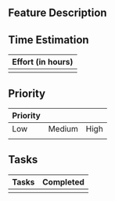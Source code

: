 ## Feature Description


## Time Estimation

| Effort (in hours) |
| ------ |
|  | 

## Priority 

| Priority |  |  |
| ------ | ------ | ------ |
| Low | Medium | High |
|     |        |      |

## Tasks

| Tasks | Completed |
| ------ | ------- |
|  |  |
